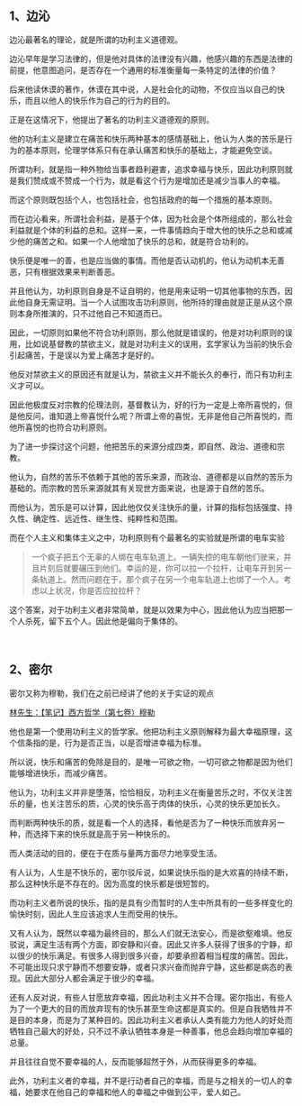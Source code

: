 <h2>1、边沁</h2><p data-pid="WRD93IkM">边沁最著名的理论，就是所谓的功利主义道德观。</p><p data-pid="JrCydinj">边沁早年是学习法律的，但是他对具体的法律没有兴趣，他感兴趣的东西是法律的前提，他意图追问，是否存在一个通用的标准衡量每一条特定的法律的价值？</p><p data-pid="hiPtE13U">后来他读休谟的著作，休谟在其中说，人是社会化的动物，不仅应当以自己的快乐，而且以他人的快乐作为自己的行为的目的。</p><p data-pid="_hSZixyr">正是在这情况下，他提出了著名的功利主义道德观的原则。</p><p data-pid="s299umes">他的功利主义是建立在痛苦和快乐两种基本的感情基础上，他认为人类的苦乐是行为的基本原则，伦理学体系只有在承认痛苦和快乐的基础上，才能避免空谈。</p><p data-pid="e6d5oPfS">所谓功利，就是指一种外物给当事者趋利避害，追求幸福与快乐，因此功利原则就是我们赞成或不赞成一个行为，就是看这个行为是增加还是减少当事人的幸福。</p><p data-pid="TOQ0MrOC">而这个原则既包括个人，也包括社会，也包括政府的每一个措施的基本原则。</p><p data-pid="9RHar_o3">而在边沁看来，所谓社会利益，是基于个体，因为社会是个体所组成的，那么社会利益就是个体的利益的总和。这样一来，一件事情趋向于增大他的快乐之总和或减少他的痛苦之和。如果一个人他增加了快乐的总和，就是符合功利的。</p><p data-pid="f9KFJ2YM">快乐便是唯一的善，也是应当做的事情。而他是否认动机的，他认为动机本无善恶，只有根据效果来判断善恶。</p><p data-pid="M-HVVO2s">并且他认为，功利原则自身是不证自明的，他是用来证明一切其他事物的东西，因此他自身无需证明。当一个人试图攻击功利原则，他所持的理由就是正是从这个原则本身所推演的，只不过他自己不知道而已。</p><p data-pid="ta3VMbkR">因此，一切原则如果他不符合功利原则，那么他就是错误的，他是对功利原则的误用，比如说基督教的禁欲主义，就是对功利主义的误用，玄学家认为当前的快乐会引起痛苦，于是误以为爱上痛苦才是好的。</p><p data-pid="ugJPItDK">他反对禁欲主义的原因还有就是认为，禁欲主义并不能长久的奉行，而只有功利主义才可以。</p><p data-pid="-ly9Ak5f">因此他极度反对宗教的伦理法则，基督教认为，好的行为一定是上帝所喜悦的，但是他反问，谁知道上帝喜悦什么呢？所谓上帝的喜悦，无非是他自己所喜悦的，而他所喜悦的也符合功利原则。</p><p data-pid="fO7GRcDY">为了进一步探讨这个问题，他把苦乐的来源分成四类，即自然、政治、道德和宗教。</p><p data-pid="oRtKtpV2">他认为，自然的苦乐不依赖于其他的苦乐来源，而政治、道德都是以自然的苦乐为基础的。而宗教的苦乐来源就其有关现世方面来说，也是源于自然的苦乐。</p><p data-pid="vhJuQc79">而他认为，苦乐是可以计算，因此他仅仅关注快乐的量，计算的指标包括强度、持久性、确定性、远近性、继生性、纯粹性和范围。</p><p data-pid="RQZcxKA7">而在个人主义和集体主义之中，功利原则有个最著名的实验就是所谓的电车实验</p><blockquote data-pid="Hvi-Ibhs">一个疯子把五个无辜的人绑在电车轨道上。一辆失控的电车朝他们驶来，并且片刻后就要碾压到他们。幸运的是，你可以拉一个拉杆，让电车开到另一条轨道上。然而问题在于，那个疯子在另一个电车轨道上也绑了一个人。考虑以上状况，你是否应拉拉杆？</blockquote><p data-pid="pcqOmeIE">这个答案，对于功利主义者非常简单，就是以效果为中心，因此他认为应当把那一个人杀死，留下五个人。因此他是偏向于集体的。</p><p class="ztext-empty-paragraph"><br/></p><h2>2、密尔</h2><p data-pid="P_IZvfvX">密尔又称为穆勒，我们在之前已经讲了他的关于实证的观点</p><a href="https://zhuanlan.zhihu.com/p/68479115" data-draft-node="block" data-draft-type="link-card" data-image="https://pic3.zhimg.com/v2-3a11647d0e646df813b3531c1af5f32a_180x120.jpg" data-image-width="640" data-image-height="427" class="internal">林先生：【笔记】西方哲学（第七卷）穆勒</a><p data-pid="nB_KESu4">他也是第一个使用功利主义的哲学家。他把功利主义原则解释为最大幸福原理，这个信条指的是，行为是否正当，以是否增进幸福为标准。</p><p data-pid="lRV1gBhb">所以说，快乐和痛苦的免除是目的，是唯一可欲之物，一切可欲之物都是因为他们能够增进快乐，而减少痛苦。</p><p data-pid="ci_cbC7q">他认为，功利主义并非是堕落，恰恰相反，功利主义在衡量苦乐之时，不仅关注苦乐的量，也关注苦乐的质，心灵的快乐高于肉体的快乐，心灵的快乐更加长久。</p><p data-pid="Uf-Qdr2N">而判断两种快乐的质，就是看一个人的选择，看他是否为了一种快乐而放弃另一种，而选择下来的快乐就是高于另一种快乐的。</p><p data-pid="wnGpzJSz">而人类活动的目的，便在于在质与量两方面尽力地享受生活。</p><p data-pid="l93_sYX8">有人认为，人生是不快乐的，密尔驳斥说，如果说快乐指的是大欢喜的持续不断，那么这种快乐是不存在的。因为高度的快乐都是很短暂的。</p><p data-pid="mJyUOgYW">而功利主义者所说的快乐，指的是具有少而暂时的人生中所具有的一些多样变化的愉快时刻，因此人生应该追求人生而受用的快乐。</p><p data-pid="R88Ygee-">又有人认为，既然以幸福为最终目的，那么人们就无法安心，而是欲壑难填。他反驳说，满足生活有两个方面，即安静和兴奋。因此又许多人获得了很多的宁静，却以很少的快乐满足。有很多人得到很多兴奋，却要承担着相当程度的痛苦。因此，不可能出现只求宁静而不想要安静，或者只求兴奋而抛弃宁静，这些都是病态的表现。因此大部分人都会满足于很少的幸福。</p><p data-pid="HoSw3FJN">还有人反对说，有些人甘愿放弃幸福，因此功利主义并不合理。密尔指出，有些人为了一个更大的目的而放弃现有的快乐甚至生命这都是真实的。但是自我牺牲并不是目的本身，而是为了某种目的。因此功利主义者承认人类有能力为他人的好处而牺牲自己最大的好处，只不过不承认牺牲本身是一种善事，他总会趋向增加幸福的总量。</p><p data-pid="h6q0VJGY">并且往往自觉不要幸福的人，反而能够超然于外，从而获得更多的幸福。</p><p data-pid="2--vQUgV">此外，功利主义者的幸福，并不是行动者自己的幸福，而是与之相关的一切人的幸福，她要求在他自己的幸福和他人的幸福之中做到公平，爱人如己。</p><p></p>